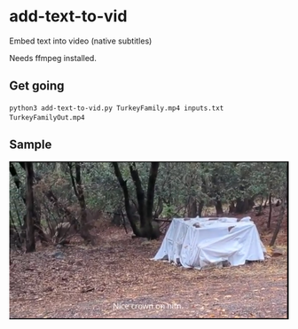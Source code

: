 # add-text-to-vid
Embed text into video (native subtitles)

Needs ffmpeg installed.

## Get going
`python3 add-text-to-vid.py TurkeyFamily.mp4 inputs.txt TurkeyFamilyOut.mp4`

## Sample
![Sample](deer-screenshot.png)
